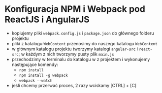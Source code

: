 # Konfiguracja NPM i Webpack pod ReactJS i AngularJS

- kopiujemy pliki `webpack.config.js` i `package.json` do głównego folderu projektu
- pliki z katalogu `WebContent` przenosimy do naszego katalogu `WebContent`
- w głównym katalogu projektu tworzymy katalogi `angular-src` i `react-src`; w każdym z nich tworzymy pusty plik `main.js`
- przechodzimy w terminalu do katalogu w z projektem i wykonujemy następujące komendy:
  - `npm install`
  - `npm install -g webpack`
  - `webpack --watch`
- jeśli chcemy przerwać proces, 2 razy wciskamy [CTRL] + [C]
